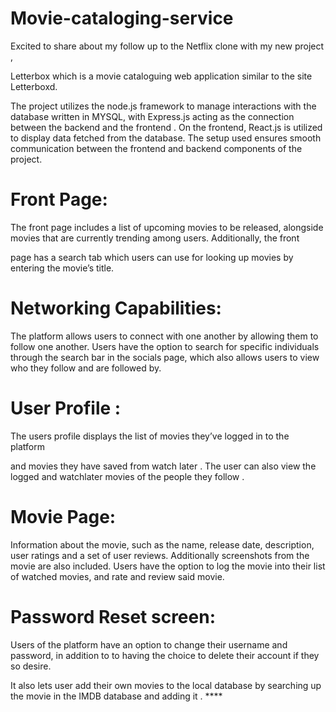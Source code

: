 # Movie-cataloging-service


Excited to share about my follow up to the Netflix clone with my new project ,

Letterbox which is a movie cataloguing web  application similar to the site Letterboxd. 



The project utilizes the node.js framework to manage interactions with the  database written in MYSQL, with Express.js acting as the connection between the backend and the frontend . On the frontend, React.js is utilized to display data fetched from the database. The setup used ensures smooth communication between the frontend and backend components of the project.



# Front Page:



The front page includes a list of upcoming movies to be released, alongside movies that are currently trending among users. Additionally, the front

page has a search tab which users can use for looking up movies by entering the movie’s title.



# Networking Capabilities:



The platform allows users to connect with one another by allowing them to follow one another. Users have the option to search for specific individuals through the search bar in the socials page, which also allows users to view who they follow and are followed by.



# User Profile :



The users profile displays the list of movies they’ve logged in to the platform

and movies they have saved from watch later . The user can also view the logged and watchlater movies of the people they follow . 



# Movie Page:

Information about the movie, such as the name, release date, description, user ratings and a set of user reviews. Additionally screenshots from the movie are also included. Users have the option to log the movie into their list of watched movies, and rate and review said movie.



# Password Reset screen:



Users of the platform have an option to change their username and password, in addition to to having the choice to delete their account if they so desire.





It also lets user add their own movies to the local database by searching up the movie in the IMDB database and adding it . ****
